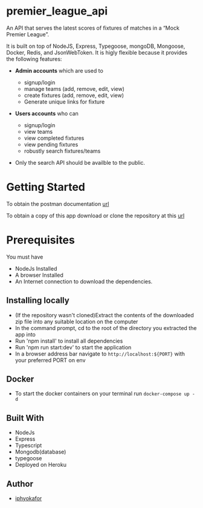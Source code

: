 # premier_league_api
An API that serves the latest scores of fixtures of matches in a “Mock Premier League”.


 It is built on top of NodeJS, Express, Typegoose, mongoDB, Mongoose, Docker, Redis, and JsonWebToken. It is higly flexible because it provides the following features:

- **Admin accounts** which are used to

  - signup/login
  - manage teams (add, remove, edit, view)
  - create fixtures (add, remove, edit, view)
  - Generate unique links for fixture

- **Users accounts** who can

  - signup/login
  - view teams
  - view completed fixtures
  - view pending fixtures
  - robustly search fixtures/teams

- Only the search API should be availble to the public.


# Getting Started
To obtain the postman documentation [url](https://documenter.getpostman.com/view/8629267/UzXLzJ1y)

To obtain a copy of this app download or clone the repository at this [url](https://github.com/iphyokafor/premier_league_api)

# Prerequisites

You must have

- NodeJs Installed
- A browser Installed
- An Internet connection to download the dependencies.

## Installing locally

- (If the repository wasn't cloned)Extract the contents of the downloaded zip file into any suitable location on the computer
- In the command prompt, cd to the root of the directory you extracted the app into
- Run 'npm install' to install all dependencies
- Run 'npm run start:dev' to start the application
- In a browser address bar navigate to `http://localhost:${PORT}` with your preferred PORT on env

## Docker
 - To start the docker containers on your terminal run `docker-compose up -d`

## Built With

- NodeJs
- Express
- Typescript
- Mongodb(database)
- typegoose
- Deployed on Heroku

## Author

- [iphyokafor](https://github.com/iphyokafor)